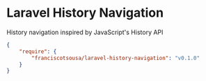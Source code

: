 # Laravel History Navigation

History navigation inspired by JavaScript's History API

```JSON
{
    "require": {
        "franciscotsousa/laravel-history-navigation": "v0.1.0"
    }
}
```
